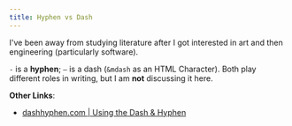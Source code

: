 ```yaml
---
title: Hyphen vs Dash
---
```


I've been away from studying literature after I got interested in art and then engineering (particularly software).

`-` is a **hyphen**; `—` is a dash (`&mdash` as an HTML Character). Both play different roles in writing, but I am **not** discussing it here.

**Other Links**:
- [dashhyphen.com | Using the Dash & Hyphen](http://www.dashhyphen.com/)
